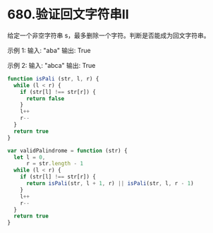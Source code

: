 # 680.验证回文字符串Ⅱ
给定一个非空字符串 s，最多删除一个字符。判断是否能成为回文字符串。

示例 1:
输入: "aba"
输出: True

示例 2:
输入: "abca"
输出: True

```js
function isPali (str, l, r) {
  while (l < r) {
    if (str[l] !== str[r]) {
      return false
    }
    l++
    r--
  }
  return true
}

var validPalindrome = function (str) {
  let l = 0,
      r = str.length - 1
  while (l < r) {
    if (str[l] !== str[r]) {
      return isPali(str, l + 1, r) || isPali(str, l, r - 1)
    }
    l++
    r--
  }
  return true
}
```